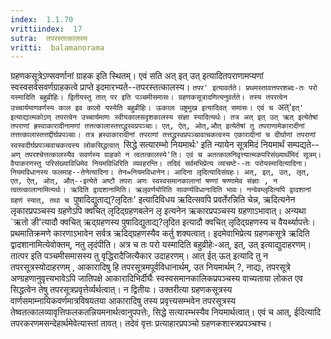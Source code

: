 ```yaml
---
index:  1.1.70
vrittiindex:  17
sutra:  तपरस्तत्कालस्य
vritti:  balamanorama 
---
```


ग्रहणकसूत्रेऽण्सवर्णानां ग्राहक इति स्थितम्। एवं सति अत् इत् उत् इत्यादितपराणामप्यणां स्वस्वसर्वसवर्णग्राहकत्वे प्राप्ते इदमारभ्यते--तपरस्तत्कालस्य। `तपर' इत्यावर्तते। प्रथमस्तावत्तपरशब्दः-तः परो यस्मादिति बहुव्रीहिः। द्वितीयस्तु तात् पर इति पञ्चमीसमासः। ग्रहणकसूत्रादणित्यनुवर्तते। तस्य तपरत्वेन उच्चार्यमाणवर्णस्य काल इव कालो यस्येति बहुव्रीहिः। ऊकालः उष्ट्रमुख इत्यादिवत् समासः। एवं च `अत्'`इत्' इत्याद्यात्मकोऽण् तपरत्वेन उच्चार्यमाणः स्वीयकालसदृशकालस्य संज्ञा स्यादित्यर्थः। तत्र अत् इत् उत् ऋत् इत्येतेषां तपराणां ह्रस्वाकारादीनामणां तत्तत्कालास्तत्तद्ध्रस्वप्रपञ्चाः। एत्, ऐत्, ओत्,औत् इत्येतेषां तु तपराणामेकारादीनां तत्तत्कालास्तत्तद्दीर्घप्रपञ्चाः। तत्र ह्रस्वाकारादीनां तपराणां तत्तद्ध्रस्वप्रपञ्चावाचकत्वस्य एकारादीनां च दीर्घाणां तपराणां स्वस्वदीर्घप्रपञ्चवाचकत्वस्य लोकसिद्धत्वात् `सिद्धे सत्यारम्भो नियमार्थः' इति न्यायेन सूत्रमिदं नियमार्थं सम्पद्यते--`अण् तपरश्चेत्तत्कालस्यैव सवर्णस्य ग्राहको न त्वतत्कालस्ये'ति। एवं च अतत्कालनिवृत्त्यात्मकपरिसंख्यार्थंमिदं सूत्रम्। वैयाकरणस्तु परिसंख्याविधिमेव नियमविधिरिति व्यवहरन्ति। तदिदं सर्वमभिप्रेत्य व्याचष्टे--तः परोयस्मादित्यादिना। नियमविधानस्य फलमाह--तेनेत्यादिना। तेन=नियमविधानेन। आदिना लृदित्यादिसंग्रहः। अत्, इत्, उत्, लृत्, एत, ऐत्, ओत्, औत्--इत्येते अष्टौ तपरा अणः स्वस्वसमानकालानां षण्णां षण्णामेव संज्ञाः , न त्वतत्कालानामित्यर्थः। ऋदिति द्वादशानामिति। ऋलृवर्णयोरिति सावर्ण्यविधानादिति भावः। नन्वेवम्लृदित्यपि द्वादशानां ग्रहणं स्यात्, तथा च `पुषादिद्युताद्य्?लृदितः' इत्यादिविधय ऋदित्सवपि प्रवर्तेरन्निति चेन्न, ऋदित्यनेन लृकारप्रपञ्चस्य ग्रहणेऽपि क्वचित् लृदिद्ग्रहणबलेन लृ इत्यनेन ऋकारप्रपञ्चस्य ग्रहणाऽभावात्। अन्यथा `ऋतो ङी'त्यादौ क्वचित् ऋद्ग्रहणस्य पुषादिद्युताद्य्?लृदित इत्यादौ क्वचित् लृदिद्ग्रहणस्य च वैयर्थ्यापत्तेः। प्रथमातिक्रमणे कारणाऽभावेन सर्वत्र ऋदिद्ग्रहणस्यैव कर्तु शक्यत्वात्। इदमेवाभिप्रेत्य ग्रहणकसूत्रे ऋदिति द्वादशानामित्येवोक्तम्, नतु लृदंपीति। अत्र च तः परो यस्मादिति बहुव्रीहेः-अत्, इत्, उत् इत्याद्युदाहरणम्। तात्पर इति पञ्चमीसमासस्य तु वृद्धिरादैजित्यैकार उदाहरणम्। आत् ईत् ऊत् इत्यादि तु न तपरसूत्रस्योदाहरणम् , आकारादिषु हि तपरसूत्रमपूर्वविधानार्थम्, उत नियमार्थम् ?, नाद्यः, तपरसूत्रे अण्ग्रहणानुवृत्त्यभावेऽपि जातिपक्षे आकारादिभिर्दीर्घैः स्वस्वसमानकालिकप्रपञ्चस्य वाच्यताया लोकत एव सिद्धत्वेन तेषु तपरसूत्रप्रवृत्तेर्व्यर्थत्वात्। न द्वितीयः। उक्तरीत्या ग्रहणकसूत्रस्य वार्णसमाम्नायिकवर्णमात्रविषयतया आकारादिषु तस्य प्रवृत्त्यसम्भवेन तपरसूत्रस्य तेष्वतत्कालव्यावृत्तिफलकतन्नियमनार्थत्वानुपपत्तेः, सिद्धे सत्यारम्भस्यैव नियमार्थत्वात्। एवं च आत्, ईदित्यादि तपरकरणमसन्देहार्थमेवेत्यास्तां तावत्। तदेवं वृत्तः प्रत्याहारप्रपञ्चो ग्रहणकशास्त्रप्रपञ्चश्च।

